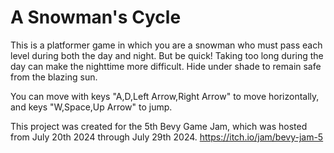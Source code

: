 # A Snowman's Cycle

This is a platformer game in which you are a snowman who must pass each level during both the day and night.
But be quick! Taking too long during the day can make the nighttime more difficult.
Hide under shade to remain safe from the blazing sun.

You can move with keys "A,D,Left Arrow,Right Arrow" to move horizontally, and keys "W,Space,Up Arrow" to jump.

This project was created for the 5th Bevy Game Jam, which was hosted from July 20th 2024 through July 29th 2024.
https://itch.io/jam/bevy-jam-5